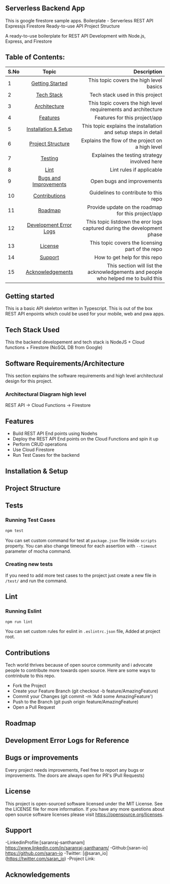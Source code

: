## Serverless Backend App 
This is google firestore sample apps.
Boilerplate - Serverless REST API Expressjs Firestore Ready-to-use API Project Structure

A ready-to-use boilerplate for REST API Development with Node.js, Express, and Firestore


##  Table of Contents:

| S.No |                              Topic                              |                                                                        Description |
| :--- | :-------------------------------------------------------------: | ---------------------------------------------------------------------------------: |
| 1    |               [Getting Started](#getting-started)               |                                            This topic covers the high level basics |
| 2    |                 [Tech Stack](#tech-stack-used)                  |                                                    Tech stack used in this project |
| 3    |        [Architecture](#architectural-diagram-high-level)        |                     This topic covers the high level requirements and architecture |
| 4    |                      [Features](#features)                      |                                                      Features for this project/app |
| 5    |          [Installation & Setup](#installation--setup)           |                     This topic explains the installation and setup steps in detail |
| 6    |             [Project Structure](#project-structure)             |                                   Explains the flow of the project on a high level |
| 7    |                        [Testing](#tests)                        |                                       Explaines the testing strategy involved here |
| 8    |                          [Lint](#lint)                          |                                                           Lint rules if applicable |
| 9    |         [Bugs and Improvements](#bugs-or-improvements)          |                                                         Open bugs and improvements |
| 10   |                 [Contributions](#contributions)                 |                                              Guidelines to contribute to this repo |
| 11   |                       [Roadmap](#roadmap)                       |                                 Provide update on the roadmap for this project/app |
| 12   | [Development Error Logs](#development-error-logs-for-reference) |            This topic listdown the eror logs captured during the development phase |
| 13   |                       [License](#license)                       |                                   This topic covers the licensing part of the repo |
| 14   |                       [Support](#support)                       |                                                      How to get help for this repo |
| 15   |              [Acknowledgements](#acknowledgements)              | This section will list the acknowledgements and people who helped me to build this |



## Getting started
This is a basic API skeleton written in Typescript. This is out of the box REST API enpoints which could be used for your mobile, web and pwa apps.

## Tech Stack Used
This the backend developement and tech stack is NodeJS + Cloud functions + Firestore (NoSQL DB from Google)

## Software Requirements/Architecture 
This section explains the software requirements and high level architectural design for this project.

### Architectural Diagram high level
REST API -> Cloud Functions -> Firestore


## Features
- Build REST API End points using Nodehs
- Deploy the REST API End points on the Cloud Functions and spin it up
- Perform CRUD operations 
- Use Cloud Firestore 
- Run Test Cases for the backend


## Installation & Setup

## Project Structure

## Tests
### Running  Test Cases

```bash
npm test
```

You can set custom command for test at `package.json` file inside `scripts` property. You can also change timeout for each assertion with `--timeout` parameter of mocha command.

### Creating new tests
If you need to add more test cases to the project just create a new file in `/test/` and run the command.

## Lint
### Running  Eslint

```bash
npm run lint
```
You can set custom rules for eslint in `.eslintrc.json` file, Added at project root.

## Contributions

Tech world thrives because of open source community and i advocate people to contribute more towards open source. Here are some ways to contrinbute to this repo.

- Fork the Project
- Create your Feature Branch (git checkout -b feature/AmazingFeature)
- Commit your Changes (git commit -m 'Add some AmazingFeature')
- Push to the Branch (git push origin feature/AmazingFeature)
- Open a Pull Request

## Roadmap

## Development Error Logs for Reference

## Bugs or improvements
Every project needs improvements, Feel free to report any bugs or improvements. The doors are always open for PR's (Pull Requests)

## License
This project is open-sourced software licensed under the MIT License. See the LICENSE file for more information. If you have any more questions about
open source software licenses please visit https://opensource.org/licenses.     

## Support
-LinkedinProfile:[saranraj-santhanam] https://www.linkedin.com/in/saranraj-santhanam/
-Github:[saran-io] https://github.com/saran-io
-Twitter: [@saran_io] (https://twitter.com/saran_io)
-Project Link: 

## Acknowledgements
